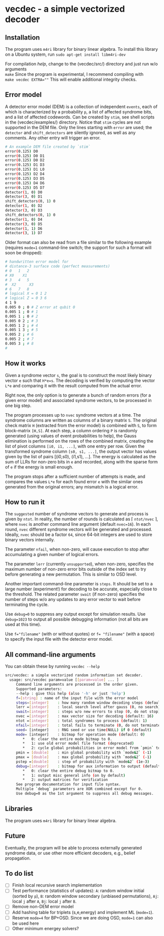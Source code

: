 # vecdec - a simple vectorized decoder

## Installation 

The program uses `m4ri` library for binary linear algebra.
To install this library on a Ubuntu system, run
    `sudo apt-get install libm4ri-dev`
    
For compilation *help*, change to the (vecdec/src/) directory and just run w/o
arguments  
    `make`
Since the program  is experimental, I recommend compiling with  
    `make vecdec EXTRA=""`
This will enable additional integrity checks.

## Error model

A detector error model (DEM) is a collection of independent `events`, each of
which is characterized by a probability `p`, a list of affected syndrome bits,
and a list of affected codewords.  Can be created by `stim`, see shell scripts
in the (vecdec/examples/) directory.  Notice that `stim` cycles are not
supported in the DEM file.  Only the lines starting with `error` are used; the
`detector` and `shift_detectors` are silently ignored, as well as any comments.
Any other entry will trigger an error.

```bash
# An example DEM file created by `stim`
error(0.125) D0
error(0.125) D0 D1
error(0.125) D0 D2
error(0.125) D1 D3
error(0.125) D1 L0
error(0.125) D2 D4
error(0.125) D3 D5
error(0.125) D4 D6
error(0.125) D5 D7
detector(1, 0) D0
detector(3, 0) D1
shift_detectors(0, 1) 0
detector(1, 0) D2
detector(3, 0) D3
shift_detectors(0, 1) 0
detector(1, 0) D4
detector(3, 0) D5
detector(1, 1) D6
detector(3, 1) D7
```

Older format can also be read from a file similar to the following example
(requires `mode=1` command-line switch; the support for such a format will soon
be dropped):

```bash
# handwritten error model for 
# distance-3 surface code (perfect measurements)
# 0   1   2
# X0    X1
# 3   4   5 
#  X2      X3
# 6   7   8  
# logical X = 0 1 2
# logical Z = 0 3 6 
4 1 9
0.005 0 ; 0 # Z error at qubit 0
0.005 1 ; 0 # 1 
0.005 1 ; 0 # 2 
0.005 0 2 ; # 3
0.005 1 2 ; # 4
0.005 1 3 ; # 5
0.005 2 ; # 6
0.005 2 ; # 7
0.005 3 ; # 8
#
```

## How it works 

Given a syndrome vector `s`, the goal is to construct the most likely binary
vector `e` such that `H*e=s`.  The decoding is verified by computing the vector
`L*e` and comparing it with the result computed from the actual error.

Right now, the only option is to generate a bunch of random errors (for a given
error model) and associated syndrome vectors, to be processed in one big step.

The program processes up to `nvec` syndrome vectors at a time.  The syndrome
columns are written as columns of a binary matrix `S`.  The original check
matrix `H` (extracted from the error model) is combined with `S`, to form
block-matrix `[H,S]`.  At each step, a column ordering `P` is randomly generated
(using values of event probabilities to help), the Gauss elimination is
performed on the rows of the combined matrix, creating the list of pivot columns
`[i0, i1, ...]`, with one entry per row.  Given the transformed syndrome column
`[s0, s1, ...]`, the output vector has values given by the list of pairs
[(i0,s0), (i1,s1), ...].  The energy is calculated as the sum of LLRs for
non-zero bits in `e` and recorded, along with the sparse form of `e` if the
energy is small enough.

The program stops after a sufficient number of attempts is made, and compares
the values `L*e` for each found error `e` with the similar ones generated from
the original errors; any mismatch is a logical error.

## How to run it

The `suggested` number of syndrome vectors to generate and process is given by
`ntot`.  In reality, the number of rounds is calculated as $\lceil$ `ntot/nvec`
$\rceil$, where `nvec` is another command line argument (default `nvec=16`).  In
each round, `nvec` different syndrome vectors will be generated and processed.
Ideally, `nvec` should be a factor `64`, since 64-bit integers are used to store
binary vectors internally.

The parameter `nfail`, when non-zero, will cause execution to stop after
accumulating a given number of logical errors.

The parameter `lerr` (currently `unsupported`), when non-zero, specifies the
maximum number of non-zero error bits outside of the index set to try before
generating a new permutation.  This is similar to OSD level.

Another important command-line parameter is `steps`.  It should be set to a
large number (experiment!) for decoding to be accurate, especially close to the
threshold.  The related parameter `swait` (if non-zero) specifies the number of
steps w/o any updates to any error vector to wait before terminating the cycle.

Use `debug=0` to suppress any output except for simulation results.  Use
`debug=1023` to output all possible debugging information (not all bits are used
at this time).

Use `f="filename"` (with or without quotes) or `f= "filename"` (with a space) to
specify the input file with the detector error model.

## All command-line arguments 

You can obtain these by running `vecdec --help`

```bash
src/vecdec: a simple vectorized random information set decoder.
  usage: src/vecdec param=value [[param=value] ... ]
	 Command line arguments are processed in the order given.
	 Supported parameters:
	 --help	: give this help (also '-h' or just 'help')
	 f=[string]	: name of the input file with the error model
	 steps=[integer]	: how many random window decoding steps (default: 1)
	 lerr =[integer]	: local search level after gauss (0, no search)
	 swait=[integer]	: steps w/o new errors to stop (0, do not stop)
	 nvec =[integer]	: max vector size for decoding (default: 16)
	 ntot =[integer]	: total syndromes to process (default: 1)
	 nfail=[integer]	: total fails to terminate (0, do not terminate)
	 seed= [integer]	: RNG seed or use time(NULL) if 0 (default)
	 mode= [integer]	: bitmap for operation mode (default: 0)
		*   0: clear the entire mode bitmap to 0.
		*   1: use old error model file format (deprecated)
		*   2: cycle global probabilities in error model from `pmin` to `pmax`
	 pmin = [double]	: min global probability with `mode&2` (-1)
	 pmax = [double]	: max global probability with `mode&2` (-1)
	 pstep =[double]	: step of probability with `mode&2` (1e-3)
	 debug=[integer]	: bitmap for aux information to output (default: 1)
		*   0: clear the entire debug bitmap to 0.
		*   1: output misc general info (on by default)
		*   2: output matrices for verification
	 See program documentation for input file syntax.
	 Multiple `debug` parameters are XOR combined except for 0.
	 Use debug=0 as the 1st argument to suppress all debug messages.
```

## Libraries 

The program uses `m4ri` library for binary linear algebra.

## Future

Eventually, the program will be able to process externally generated syndrome
data, or use other more efficient decoders, e.g., belief propagation.

## To do list 
- [ ] Finish local recursive search implementation 
- [ ] Test performance (statistics of updates): `A`: random window initial
      (sorted by `p`), `B`: random window secondary (unbiased permutations),
      `Aj`: local `j` after `A`, `Bj`: local `j` after `B`.
- [ ] Remove non-DEM error model
- [ ] Add hashing table for triplets (s,e,energy) and implement ML (`mode=1`).
- [ ] Reserve `mode=4` for BP+OSD.  Since we are doing OSD, `mode=1` can also be
      used here
- [ ] Other minimum energey solvers? 
